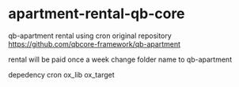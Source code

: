# apartment-rental-qb-core
qb-apartment rental using cron
original repository https://github.com/qbcore-framework/qb-apartment

rental will be paid once a week
change folder name to qb-apartment

depedency
cron
ox_lib
ox_target
